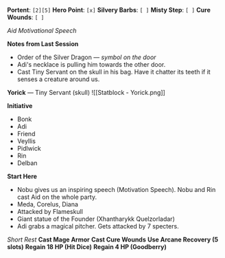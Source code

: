 **Portent**: `[2][5]`
**Hero Point**: `[x]`
**Silvery Barbs**: `[ ]`
**Misty Step**: `[ ]`
**Cure Wounds**: `[ ]`

*Aid*
*Motivational Speech*

**Notes from Last Session**
- Order of the Silver Dragon — *symbol on the door*
- Adi's necklace is pulling him towards the other door.
- Cast Tiny Servant on the skull in his bag. Have it chatter its teeth if it senses a creature around us.

**Yorick** — Tiny Servant (skull)
![[Statblock - Yorick.png]]

**Initiative**
- Bonk
- Adi
- Friend
- Veyllis
- Pidlwick
- Rin
- Delban

**Start Here**
- Nobu gives us an inspiring speech (Motivation Speech). Nobu and Rin cast Aid on the whole party.
- Meda, Corelus, Diana
- Attacked by Flameskull
- Giant statue of the Founder (Xhantharykk Quelzorladar)
- Adi grabs a magical pitcher. Gets attacked by 7 specters.

*Short Rest*
**Cast Mage Armor**
**Cast Cure Wounds**
**Use Arcane Recovery (5 slots)**
**Regain 18 HP (Hit Dice)**
**Regain 4 HP (Goodberry)**
